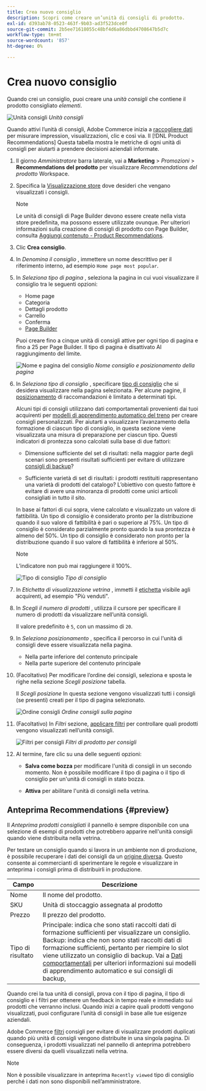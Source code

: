 ```yaml
---
title: Crea nuovo consiglio
description: Scopri come creare un’unità di consigli di prodotto.
exl-id: d393ab78-0523-463f-9b03-ad3f523dce0f
source-git-commit: 2b5ee71618055c48bf4d6a86dbbd4708647b5d7c
workflow-type: tm+mt
source-wordcount: '857'
ht-degree: 0%

---
```


# Crea nuovo consiglio

Quando crei un consiglio, puoi creare una _unità consigli_ che contiene il prodotto consigliato _elementi_.

![Unità consigli](assets/unit.png)
_Unità consigli_

Quando attivi l’unità di consigli, Adobe Commerce inizia a [raccogliere dati](workspace.md) per misurare impression, visualizzazioni, clic e così via. Il [!DNL Product Recommendations] Questa tabella mostra le metriche di ogni unità di consigli per aiutarti a prendere decisioni aziendali informate.

1. Il giorno _Amministratore_ barra laterale, vai a **Marketing** > _Promozioni_ > **Recommendations del prodotto** per visualizzare _Recommendations del prodotto_ Workspace.

1. Specifica la [Visualizzazione store](https://experienceleague.adobe.com/docs/commerce-admin/start/setup/websites-stores-views.html#scope-settings) dove desideri che vengano visualizzati i consigli.

   >[!NOTE]
   >
   > Le unità di consigli di Page Builder devono essere create nella vista store predefinita, ma possono essere utilizzate ovunque. Per ulteriori informazioni sulla creazione di consigli di prodotto con Page Builder, consulta [Aggiungi contenuto - Product Recommendations](https://experienceleague.adobe.com/docs/commerce-admin/page-builder/add-content/recommendations.html).

1. Clic **Crea consiglio**.

1. In _Denomina il consiglio_ , immettere un nome descrittivo per il riferimento interno, ad esempio `Home page most popular`.

1. In _Seleziona tipo di pagina_ , seleziona la pagina in cui vuoi visualizzare il consiglio tra le seguenti opzioni:

   - Home page
   - Categoria
   - Dettagli prodotto
   - Carrello
   - Conferma
   - [Page Builder](https://experienceleague.adobe.com/docs/commerce-admin/page-builder/add-content/recommendations.html)

   Puoi creare fino a cinque unità di consigli attive per ogni tipo di pagina e fino a 25 per Page Builder. Il tipo di pagina è disattivato Al raggiungimento del limite.

   ![Nome e pagina del consiglio](assets/create-recommendation.png)
   _Nome consiglio e posizionamento della pagina_

1. In _Seleziona tipo di consiglio_ , specificare [tipo di consiglio](type.md) che si desidera visualizzare nella pagina selezionata. Per alcune pagine, il [posizionamento](placement.md) di raccomandazioni è limitato a determinati tipi.

   Alcuni tipi di consigli utilizzano dati comportamentali provenienti dai tuoi acquirenti per [modelli di apprendimento automatico del treno](behavioral-data.md) per creare consigli personalizzati. Per aiutarti a visualizzare l’avanzamento della formazione di ciascun tipo di consiglio, in questa sezione viene visualizzata una misura di preparazione per ciascun tipo. Questi indicatori di prontezza sono calcolati sulla base di due fattori:

   - Dimensione sufficiente del set di risultati: nella maggior parte degli scenari sono presenti risultati sufficienti per evitare di utilizzare [consigli di backup](behavioral-data.md#backuprecs)?

   - Sufficiente varietà di set di risultati: i prodotti restituiti rappresentano una varietà di prodotti del catalogo? L’obiettivo con questo fattore è evitare di avere una minoranza di prodotti come unici articoli consigliati in tutto il sito.

   In base ai fattori di cui sopra, viene calcolato e visualizzato un valore di fattibilità. Un tipo di consiglio è considerato pronto per la distribuzione quando il suo valore di fattibilità è pari o superiore al 75%. Un tipo di consiglio è considerato parzialmente pronto quando la sua prontezza è almeno del 50%. Un tipo di consiglio è considerato non pronto per la distribuzione quando il suo valore di fattibilità è inferiore al 50%.

   >[!NOTE]
   >
   >L’indicatore non può mai raggiungere il 100%.

   ![Tipo di consiglio](assets/create-recommendation-select-type.png)
   _Tipo di consiglio_

1. In _Etichetta di visualizzazione vetrina_ , immetti il [etichetta](placement.md#recommendation-labels) visibile agli acquirenti, ad esempio &quot;Più venduti&quot;.

1. In _Scegli il numero di prodotti_ , utilizza il cursore per specificare il numero di prodotti da visualizzare nell’unità consigli.

   Il valore predefinito è `5`, con un massimo di `20`.

1. In _Seleziona posizionamento_ , specifica il percorso in cui l&#39;unità di consigli deve essere visualizzata nella pagina.

   - Nella parte inferiore del contenuto principale
   - Nella parte superiore del contenuto principale

1. (Facoltativo) Per modificare l’ordine dei consigli, seleziona e sposta le righe nella sezione _Scegli posizione_ tabella.

   Il _Scegli posizione_ In questa sezione vengono visualizzati tutti i consigli (se presenti) creati per il tipo di pagina selezionato.

   ![Ordine consigli](assets/create-recommendation-select-placement.png)
   _Ordine consigli sulla pagina_

1. (Facoltativo) In _Filtri_ sezione, [applicare filtri](filters.md) per controllare quali prodotti vengono visualizzati nell’unità consigli.

   ![Filtri per consigli](assets/create-recommendation-filter-products.png)
   _Filtri di prodotto per consigli_

1. Al termine, fare clic su una delle seguenti opzioni:

   - **Salva come bozza** per modificare l&#39;unità di consigli in un secondo momento. Non è possibile modificare il tipo di pagina o il tipo di consiglio per un&#39;unità di consigli in stato bozza.

   - **Attiva** per abilitare l&#39;unità di consigli nella vetrina.

## Anteprima Recommendations {#preview}

Il _Anteprima prodotti consigliati_ il pannello è sempre disponibile con una selezione di esempi di prodotti che potrebbero apparire nell&#39;unità consigli quando viene distribuita nella vetrina.

Per testare un consiglio quando si lavora in un ambiente non di produzione, è possibile recuperare i dati dei consigli da un [origine diversa](settings.md). Questo consente ai commercianti di sperimentare le regole e visualizzare in anteprima i consigli prima di distribuirli in produzione.

| Campo | Descrizione |
|---|---|
| Nome | Il nome del prodotto. |
| SKU | Unità di stoccaggio assegnata al prodotto |
| Prezzo | Il prezzo del prodotto. |
| Tipo di risultato | Principale: indica che sono stati raccolti dati di formazione sufficienti per visualizzare un consiglio.<br />Backup: indica che non sono stati raccolti dati di formazione sufficienti, pertanto per riempire lo slot viene utilizzato un consiglio di backup. Vai a [Dati comportamentali](behavioral-data.md) per ulteriori informazioni sui modelli di apprendimento automatico e sui consigli di backup, |

Quando crei la tua unità di consigli, prova con il tipo di pagina, il tipo di consiglio e i filtri per ottenere un feedback in tempo reale e immediato sui prodotti che verranno inclusi. Quando inizi a capire quali prodotti vengono visualizzati, puoi configurare l’unità di consigli in base alle tue esigenze aziendali.

Adobe Commerce [filtri](filters.md) consigli per evitare di visualizzare prodotti duplicati quando più unità di consigli vengono distribuite in una singola pagina. Di conseguenza, i prodotti visualizzati nel pannello di anteprima potrebbero essere diversi da quelli visualizzati nella vetrina.

>[!NOTE]
>
> Non è possibile visualizzare in anteprima `Recently viewed` tipo di consiglio perché i dati non sono disponibili nell’amministratore.
